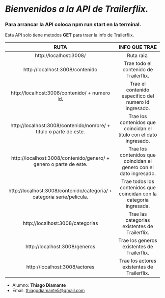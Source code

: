 # ***Bienvenidos a la API de Trailerflix.***

### Para arrancar la API coloca **npm run start** en la terminal.

Esta API solo tiene metodos **GET** para traer la info de Trailerflix.

| RUTA | INFO QUE TRAE |
| :---------: | :---------: |
| http://localhost:3008/ | Ruta raiz. |
| http://localhost:3008/contenido | Trae todo el contenido de Trailerflix. |
| http://localhost:3008/contenido/ + numero id. | Trae el contenido especifico del numero id ingresado. |
| http://localhost:3008/contenido/nombre/ + titulo o parte de este. | Trae los contenidos que coincidan el titulo con el dato ingresado. |  
| http://localhost:3008/contenido/genero/ + genero o parte de este. | Trae los contenidos que coincidan el genero con el dato ingresado. |
| http://localhost:3008/contenido/categoria/ + categoria serie/pelicula. | Trae todos los contenidos que coincidan con la categoria ingresada. |
| http://localhost:3008/categorias | Trae las categorias existentes de Trailerflix. |
| http://localhost:3008/generos | Trae los generos existentes de Trailerflix. |
| http://localhost:3008/actores | Trae los actores existentes de Trailerflix. |


* Alumno: **Thiago Diamante**
* Email: thiagodiamante5@gmail.com